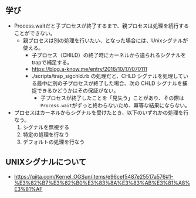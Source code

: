 ## 学び
- Process.waitだと子プロセスが終了するまで、親プロセスは処理を続行することができない。
  - 親プロセスは別の処理を行いたい、となった場合には、Unixシグナルが使える。
    - 子プロセス（CHILD）の終了時にカーネルから送られるシグナルをtrapで補足する。
    - https://blog.a-know.me/entry/2016/10/17/070111
    - ./scripts/trap_sigchld.rb の処理だと、CHLD シグナルを処理している最中に別の子プロセスが終了した場合、次の CHLD シグナルを捕捉できるかどうかはその保証がない。
      -  子プロセスが終了したことを「見失う」ことがあり、その際は`Process.wait`がずっと終わらないため、冪等な結果にならない。
- プロセスはカーネルからシグナルを受けたとき、以下のいずれかの処理を行なう。
  1. シグナルを無視する
  2. 特定の処理を行なう
  3. デフォルトの処理を行なう

## UNIXシグナルについて
- https://qiita.com/Kernel_OGSun/items/e96cef5487e25517a576#1-%E3%82%B7%E3%82%B0%E3%83%8A%E3%83%AB%E3%81%A8%E3%81%AF
